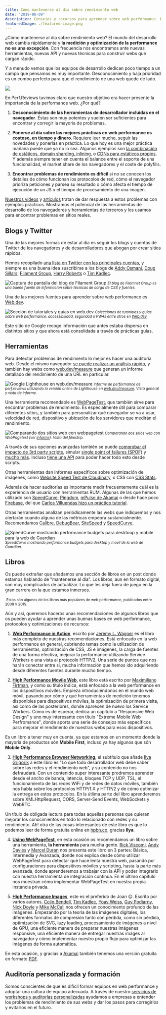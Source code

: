 ```yaml
---
title: Cómo mantenerse al día sobre rendimiento web
date: "2019-08-09"
description: Consejos y recursos para aprender sobre web performance. Herramientas, sitios web y desarrolladores que escriben sobre técnicas y nuevas APIs para crear sitios que cargan rápido y consumen pocos datos.
featuredImage: ./featured-image.png
---
```


¿Cómo mantenerse al día sobre rendimiento web? El mundo del desarrollo web cambia rápidamente y **la medición y optimización de la performance no es una excepción**. Con frecuencia nos encontramos ante nuevas herramientas, nuevas API y nuevas técnicas para construir webs que cargan rápido.

Y a menudo vemos que los equipos de desarrollo dedican poco tiempo a un campo que pensamos es muy importante. Desconocimiento y baja prioridad es un combo perfecto para que el rendimiento de una web quede de lado.

![](thumbs/portada.jpg)

En Perf.Reviews tuvimos claro que nuestro objetivo era hacer presente la importancia de la performance web. ¿Por qué?

1. **Desconocimiento de las herramientas de desarrollador incluidas en el navegador**. Éstas son muy potentes y suelen ser suficientes para encontrar y corregir la mayoría de problemas.

2. **Ponerse al día sobre las mejores prácticas en web performance es costoso, en tiempo y dinero**. Requiere leer mucho, seguir las novedades y ponerlas en práctica.
Lo que hoy es una mejor práctica mañana puede que ya no lo sea. Algunos ejemplos son [la combinación de estáticos, domain sharding, inlining](https://www.youtube.com/watch?v=yURLTwZ3ehk), o [CDNs para estáticos propios](https://csswizardry.com/2019/05/self-host-your-static-assets/). Y además siempre tener en cuenta el balance entre el soporte de una funcionalidad, el market share de los navegadores y el coste de polyfills.

3. **Encontrar problemas de rendimiento es difícil** si no se conocen los detalles de cómo funcionan los protocolos de red, cómo el navegador prioriza peticiones y parsea su resultado o cómo afecta el tiempo de ejecución de un JS o el tiempo de procesamiento de una imagen.

[Nuestros vídeos](https://www.youtube.com/channel/UCNoF5_1loBFvW2lZXPxp8ww) y [artículos](/) tratan de dar respuesta a estos problemas con ejemplos prácticos. Mostramos el potencial de las herramientas de desarrollo de los navegadores y herramientas de terceros y los usamos para encontrar problemas en sitios reales.

## Blogs y Twitter

Una de las mejores formas de estar al día es seguir los blogs y cuentas de Twitter de los navegadores y de desarrolladores que abogan por crear sitios rápidos.

Hemos recopilado [una lista en Twitter con las principales cuentas](https://twitter.com/jmperezperez/lists/web-perf), y siempre es una buena idea suscribirse a los blogs de [Addy Osmani](https://addyosmani.com/blog/), [Doug Sillars](https://dougsillars.com/blog/), [Filament Group](https://www.filamentgroup.com/lab/), [Harry Roberts](https://csswizardry.com/) o [Tim Kadlec](https://timkadlec.com/remembers/).

![Captura de pantalla del blog de Filament Group](thumbs/filament-group.png)
<small>_El blog de Filamnet Group es una buene fuente de información sobre técnicas de carga de CSS y fuentes._</small>

Una de las mejores fuentes para aprender sobre web performance es [Web.dev](https://web.dev/learn).

![Sección de tutoriales y guías en web.dev](thumbs/google-web-dev-learn.png)
<small>_Colecciones de tutoriales y guías sobre web performance, accessibilidad, seguridad o PWAs entre otros en [Web.dev](https://web.dev/learn)._</small>


Este sitio de Google recoge información que antes estaba dispersa en distintos sitios y que ahora está consolidada a través de prácticas guías.

## Herramientas

Para detectar problemas de rendimiento lo mejor es hacer una auditoría web. Desde el mismo navegador [se puede realizar un análisis rápido](https://perf.reviews/tools/1.2-Interpretando-Lighthouse-Performance/), y también hay webs como [web.dev/measure](https://web.dev/measure) que generan un informe detallado del rendimiento de una URL en particular.

![Google Lighthouse en web.dev/measure](thumbs/google-web-lighthouse-perf-reviews.png)
<small>_Informe de performance de perf.reviews utilizando la versión online de Lighthouse en [web.dev/measure](https://web.dev/measure). Vista general y vista de informe._</small>

Una herramienta recomendable es [WebPageTest](https://webpagetest.org), que también sirve para encontrar problemas de rendimiento. Es especialmente útil para comparar diferentes sitios, y también para personalizar qué navegador se va a usar, velocidad de red, dispositivo y ubicación de los servidores que medirán el rendimiento.

![Comparando dos sitios web con webpagetest](thumbs/webpagetest-filmstrip.png)
<small><i>Comparando dos sitios web con WebPagetest (ver <a href="https://webpagetest.org/video/compare.php?tests=190806_6C_4dfe18792032f032582a9a9c5f4229b8%2C190806_TN_6f590d67ba343e393013c847faa7c732&thumbSize=200&ival=1000&end=visual">informe</a>). Vista del filmstrip.</i></small>

A través de sus opciones avanzadas también se puede [comprobar el impacto de 3rd party scripts](https://andydavies.me/blog/2018/02/19/using-webpagetest-to-measure-the-impact-of-3rd-party-tags/), simular [single point of failures (SPOF)](http://blog.patrickmeenan.com/2011/10/testing-for-frontend-spof.html) y [mucho más](https://deanhume.com/ten-things-you-didnt-know-about-webpagetest-org/). Incluso [tiene una API](https://css-tricks.com/use-webpagetest-api/) para poder hacer todo esto desde scripts.

Otras herramientas dan informes específicos sobre optimización de imágenes, como [Website Speed Test de Cloudinary](https://webspeedtest.cloudinary.com/), o CSS con [CSS Stats](https://cssstats.com/).

Además de hacer auditorías es importante medir frecuentemente cuál es la experiencia de usuario con herramientas RUM. Algunas de las que hemos utilizado son [SpeedCurve](https://speedcurve.com/), [Pingdom](https://www.pingdom.com/product/performance-monitoring/), [mPulse de Akamai](https://www.akamai.com/uk/en/products/performance/mpulse-real-user-monitoring.jsp) o desde hace poco [Firebase](https://firebase.google.com/docs/perf-mon), del que [Carlos Villuendas hizo un práctico tutorial](https://www.youtube.com/watch?v=y2EeeWSfnRw).

Otras herramientas analizan periódicamente las webs que indiquemos y nos alertarán cuando alguna de las métricas empeora sustancialmente. Recomendamos [Calibre](https://calibreapp.com), [DebugBear](https://www.debugbear.com), [SiteSpeed](https://www.sitespeed.io/) y [SpeedCurve](https://speedcurve.com/).

![SpeedCurve mostrando performance budgets para desktoop y mobile para la web de Guardian](thumbs/speedcurve-guardian.jpg)
<small>_SpeedCurve mostrando performance budgets para desktop y móvil de la web de Guardian._</small>

## Libros

Os puede extrañar que añadamos una sección de libros en un post donde estamos hablando de "mantenerse al día".
Los libros, aun en formato digital, son muy complicados de actualizar. Lo que les deja fuera de juego en la gran carrera en la que estamos inmersos.

![]()
<small>Estos són algunos de los libros más populares de web performance, publicados entre 2008 y 2019.</small>

Aún y así, queremos haceros unas recomendaciones de algunos libros que os pueden ayudar a aprender unas buenas bases en web performance, protocolos y optimizaciones de recursos:

1. **[Web Performance in Action](https://www.manning.com/books/web-performance-in-action)**, escrito por [Jeremy L. Wagner](https://twitter.com/malchata) es el libro más completo de nuestras recomendaciones. Está enfocado en la web performance en general, cubriendo temas como la utilización de herramientas, optimización de CSS, JS e imágenes, la carga de fuentes de una forma efectiva, mejorar la performance utilizando Service Workers o una vista al protocolo HTTP/2. Una serie de puntos que nos harán conectar entre si, mucha información que hemos ido adquiriendo desde diferentes fuentes durante mucho tiempo.

2. **[High Performance Movile Web](https://www.amazon.com/High-Performance-Mobile-Web-Optimizing/dp/1491912553)**, este libro está escrito por [Maximiliano Firtman](https://twitter.com/firt), y como su título indica, está enfocado a la web performance en los dispositivos móviles. Empieza introduciéndonos en el mundo web móvil, pasando por cómo y qué herramientas de medición tenemos disponibles para dispositivos móviles, la optimización de primera visita, así como de las posteriores, donde aparecen de nuevo los Service Workers. Como es de esperar, dedica un capítulo a "Responsive Web Design" y uno muy interesante con título "Extreme Mobile Web Perfromance", donde aporta una serie de consejos más específicos para mejorar el rendimento de nuestras webs para esos dispositivos.

Es un libro a tener muy en cuenta, ya que estamos en un momento donde la mayoría de productos són **Mobile First**, incluso ya hay algunos que són **Mobile Only**.

3. **[High Performance Browser Networking](https://www.amazon.com/High-Performance-Browser-Networking-performance/dp/1449344763/ref=sr_1_1)**, el subtítulo que añade [Ilya Grigorik](https://twitter.com/igrigorik) a este libro es "Lo que todo desarrollador web debe saber sobre las redes y el rendimiento web", y su contenido no nos defraudará. Con un contenido super interesante prodremos aprender desde el ancho de banda, latencia, bloques TCP y UDP, TSL, el funcionamiento de las redes WiFi y de redes de datos móviles, también nos habla sobre los protocolos HTTP/1.X y HTTP/2 y de cómo optimizar la entrega en estos protocolos. En la útlima parte del libro aprenderemos sobre XMLHttpRequest, CORS, Server-Send Events, WebSockets y WebRTC.

Un título de obligada lectura para todas aquellas personas que quieran mejorar los conocimientos en todo lo relacionado con redes y su rendimiento. Ah! otra de las cosas interesantes de este libro es que lo podemos leer de forma gratuita online en [hpbn.co](https://hpbn.co), gracias **Ilya**.

4. **[Using WebPageTest](https://www.amazon.com/Using-WebPageTest-Performance-Testing-Novices/dp/1491902590)**, en esta ocasión os recomendamos un libro sobre una herramienta, **la herramienta** para mucha gente. [Rick Viscomi](https://twitter.com/rick_viscomi), [Andy Davies](https://twitter.com/andydavies) y [Marcel Duran](https://twitter.com/marcelduran) nos presenta este libro en 3 partes: Básica, Intermedia y Avanzada, donde nos explica desde cómo utilizar WebPageTest para detectar qué hace lenta nuestra web, pasando por configuraciones para dispositivos móviles y scripting, hasta la parte más avanzada, donde aprenderemos a trabajar con la API y poder integrarlo con nuestra herramienta de integración continua. En el último capítulo nos muestran cómo implementar WebPageTest en nuestra propia instancia privada.

5. **[High Performance Images](https://www.amazon.com/High-Performance-Images-Shrink-Deliver-ebook/dp/B01MG9CFXG)**, este es el preferido de Joan 😉. Escrito por varios autores, [Colin Bendell](), [Tim Kadlec](), [Yoav Weiss](), [Guy Podjarny](), [Nick Doyle]() y [Mike McCall]() nos ofrecen un conocimiento profundo de las imágenes. Empezando por la teoría de las imágenes digitales, los diferentes formatos de compresión tanto con pérdida, como sin pérdida, optimización de SVG, lazy loading, procesamiento de imágenes a nivel de GPU, una eficiente manera de preparar nuestras imágenes responsive, una eficiente manera de entregar nuestras imáges al navegador y cómo implementar nuestro propio flujo para optimizar las imágenes de forma automática.

En esta ocasión, y gracias a [Akamai](https://www.akamai.com/es/es/) también tenemos una versión gratuita en formato [PDF](https://content.akamai.com/pg6293-high-performance-images-ebook.html).

## Auditoría personalizada y formación

Somos conscientes de que es difícil formar equipos en web performance y adoptar una cultura de equipo adecuada. A través de nuestro [servicios de workshops y auditorías personalizadas](https://perf.reviews/servicios/) ayudamos a empresas a entender los problemas de rendimiento de sus webs y dar los pasos para corregirlos y evitarlos en el futuro.
